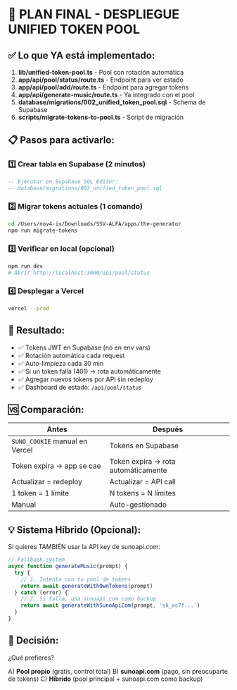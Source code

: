 # 🎯 PLAN FINAL - DESPLIEGUE UNIFIED TOKEN POOL

## ✅ Lo que YA está implementado:

1. **lib/unified-token-pool.ts** - Pool con rotación automática
2. **app/api/pool/status/route.ts** - Endpoint para ver estado
3. **app/api/pool/add/route.ts** - Endpoint para agregar tokens
4. **app/api/generate-music/route.ts** - Ya integrado con el pool
5. **database/migrations/002_unified_token_pool.sql** - Schema de Supabase
6. **scripts/migrate-tokens-to-pool.ts** - Script de migración

## 📋 Pasos para activarlo:

### 1️⃣ Crear tabla en Supabase (2 minutos)
```sql
-- Ejecutar en Supabase SQL Editor:
-- database/migrations/002_unified_token_pool.sql
```

### 2️⃣ Migrar tokens actuales (1 comando)
```bash
cd /Users/nov4-ix/Downloads/SSV-ALFA/apps/the-generator
npm run migrate-tokens
```

### 3️⃣ Verificar en local (opcional)
```bash
npm run dev
# Abrir http://localhost:3000/api/pool/status
```

### 4️⃣ Desplegar a Vercel
```bash
vercel --prod
```

## 🎉 Resultado:

- ✅ Tokens JWT en Supabase (no en env vars)
- ✅ Rotación automática cada request
- ✅ Auto-limpieza cada 30 min
- ✅ Si un token falla (401) → rota automáticamente
- ✅ Agregar nuevos tokens por API sin redeploy
- ✅ Dashboard de estado: `/api/pool/status`

## 🆚 Comparación:

| Antes | Después |
|-------|---------|
| `SUNO_COOKIE` manual en Vercel | Tokens en Supabase |
| Token expira → app se cae | Token expira → rota automáticamente |
| Actualizar = redeploy | Actualizar = API call |
| 1 token = 1 límite | N tokens = N límites |
| Manual | Auto-gestionado |

## 💡 Sistema Híbrido (Opcional):

Si quieres TAMBIÉN usar la API key de sunoapi.com:

```typescript
// Fallback system
async function generateMusic(prompt) {
  try {
    // 1. Intenta con tu pool de tokens
    return await generateWithOwnTokens(prompt)
  } catch (error) {
    // 2. Si falla, usa sunoapi.com como backup
    return await generateWithSunoApiCom(prompt, 'sk_ac7f...')
  }
}
```

## 🎯 Decisión:

¿Qué prefieres?

A) **Pool propio** (gratis, control total)
B) **sunoapi.com** (pago, sin preocuparte de tokens)
C) **Híbrido** (pool principal + sunoapi.com como backup)


